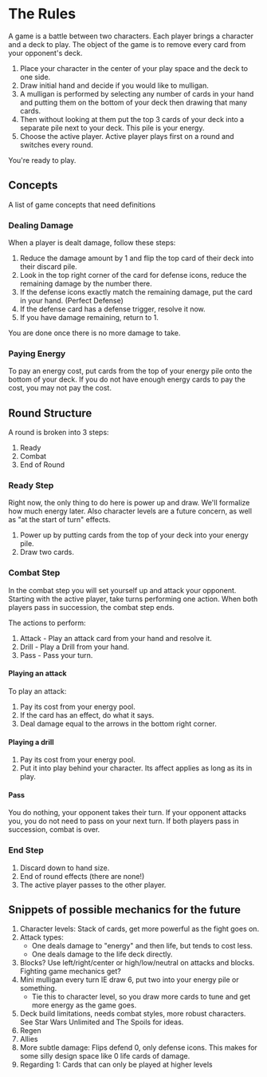 # The Rules

A game is a battle between two characters.
Each player brings a character and a deck to play.
The object of the game is to remove every card from your opponent's deck.

1. Place your character in the center of your play space and the deck to one side.
2. Draw initial hand and decide if you would like to mulligan.
3. A mulligan is performed by selecting any number of cards in your hand
   and putting them on the bottom of your deck then drawing that many cards.
4. Then without looking at them put the top 3 cards of your deck into a separate pile next to your deck.
   This pile is your energy.
5. Choose the active player. Active player plays first on a round and switches every round.

You're ready to play.

## Concepts

A list of game concepts that need definitions

### Dealing Damage

When a player is dealt damage, follow these steps:

1. Reduce the damage amount by 1 and flip the top card of their deck into their discard pile.
2. Look in the top right corner of the card for defense icons, reduce the remaining damage by the number there.
3. If the defense icons exactly match the remaining damage, put the card in your hand. (Perfect Defense)
4. If the defense card has a defense trigger, resolve it now.
5. If you have damage remaining, return to 1.

You are done once there is no more damage to take.

### Paying Energy

To pay an energy cost, put cards from the top of your energy pile onto the bottom of your deck.
If you do not have enough energy cards to pay the cost, you may not pay the cost.

## Round Structure

A round is broken into 3 steps:

1. Ready
2. Combat
3. End of Round

### Ready Step

Right now, the only thing to do here is power up and draw.
We'll formalize how much energy later.
Also character levels are a future concern,
as well as "at the start of turn" effects.

1. Power up by putting cards from the top of your deck into your energy pile.
2. Draw two cards.

### Combat Step

In the combat step you will set yourself up and attack your opponent.
Starting with the active player, take turns performing one action.
When both players pass in succession, the combat step ends.

The actions to perform:

1. Attack - Play an attack card from your hand and resolve it.
2. Drill - Play a Drill from your hand.
3. Pass - Pass your turn.

#### Playing an attack

To play an attack:

1. Pay its cost from your energy pool.
2. If the card has an effect, do what it says.
3. Deal damage equal to the arrows in the bottom right corner.

#### Playing a drill

1. Pay its cost from your energy pool.
2. Put it into play behind your character. 
   Its affect applies as long as its in play.

#### Pass

You do nothing, your opponent takes their turn.
If your opponent attacks you, you do not need to pass on your next turn.
If both players pass in succession, combat is over.

### End Step

1. Discard down to hand size.
2. End of round effects (there are none!)
3. The active player passes to the other player.

## Snippets of possible mechanics for the future

1. Character levels: Stack of cards, get more powerful as the fight goes on.
2. Attack types:
   * One deals damage to "energy" and then life, but tends to cost less.
   * One deals damage to the life deck directly.
3. Blocks? Use left/right/center or high/low/neutral on attacks and blocks. Fighting game mechanics get?
4. Mini mulligan every turn IE draw 6, put two into your energy pile or something.
   * Tie this to character level, so you draw more cards to tune and get more energy as the game goes.
5. Deck build limitations, needs combat styles, more robust characters. See Star Wars Unlimited and The Spoils for ideas.
6. Regen
7. Allies
8. More subtle damage: Flips defend 0, only defense icons. This makes for some silly design space like 0 life cards of damage.
9. Regarding 1: Cards that can only be played at higher levels
